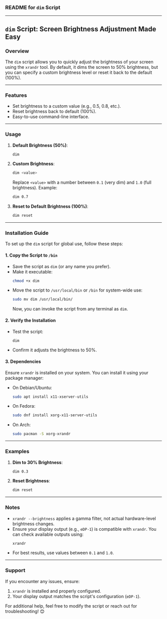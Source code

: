 ### README for `dim` Script

---

## **`dim` Script: Screen Brightness Adjustment Made Easy**

### **Overview**
The `dim` script allows you to quickly adjust the brightness of your screen using the `xrandr` tool. By default, it dims the screen to 50% brightness, but you can specify a custom brightness level or reset it back to the default (100%).

---

### **Features**
- Set brightness to a custom value (e.g., 0.5, 0.8, etc.).
- Reset brightness back to default (100%).
- Easy-to-use command-line interface.

---

### **Usage**
1. **Default Brightness (50%)**:
   ```bash
   dim
   ```
2. **Custom Brightness**:
   ```bash
   dim <value>
   ```
   Replace `<value>` with a number between `0.1` (very dim) and `1.0` (full brightness).
   Example:
   ```bash
   dim 0.7
   ```
3. **Reset to Default Brightness (100%)**:
   ```bash
   dim reset
   ```

---

### **Installation Guide**
To set up the `dim` script for global use, follow these steps:

#### 1. **Copy the Script to `/bin`**
   - Save the script as `dim` (or any name you prefer).
   - Make it executable:
     ```bash
     chmod +x dim
     ```
   - Move the script to `/usr/local/bin` or `/bin` for system-wide use:
     ```bash
     sudo mv dim /usr/local/bin/
     ```
     Now, you can invoke the script from any terminal as `dim`.

#### 2. **Verify the Installation**
   - Test the script:
     ```bash
     dim
     ```
   - Confirm it adjusts the brightness to 50%.

#### 3. **Dependencies**
   Ensure `xrandr` is installed on your system. You can install it using your package manager:
   - On Debian/Ubuntu:
     ```bash
     sudo apt install x11-xserver-utils
     ```
   - On Fedora:
     ```bash
     sudo dnf install xorg-x11-server-utils
     ```
   - On Arch:
     ```bash
     sudo pacman -S xorg-xrandr
     ```

---

### **Examples**
1. **Dim to 30% Brightness**:
   ```bash
   dim 0.3
   ```
2. **Reset Brightness**:
   ```bash
   dim reset
   ```

---

### **Notes**
- `xrandr --brightness` applies a gamma filter, not actual hardware-level brightness changes.
- Ensure your display output (e.g., `eDP-1`) is compatible with `xrandr`. You can check available outputs using:
  ```bash
  xrandr
  ```
- For best results, use values between `0.1` and `1.0`.

---

### **Support**
If you encounter any issues, ensure:
1. `xrandr` is installed and properly configured.
2. Your display output matches the script's configuration (`eDP-1`).

For additional help, feel free to modify the script or reach out for troubleshooting! 😊
